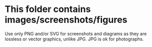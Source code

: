 # This folder contains images/screenshots/figures

Use only PNG and/or SVG for screenshots and diagrams as they are lossless or vector graphics, unlike JPG. JPG is ok for photographs.